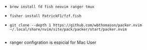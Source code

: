 * ```shell
  brew install fd fish neovim ranger tmux
  ```
  
  

* ```fish
  fisher install PatrickF1/fzf.fish
  ```
  
  

* ```shell
  git clone --depth 1 https://github.com/wbthomason/packer.nvim ~/.local/share/nvim/site/pack/packer/start/packer.nvim
  
  
* ranger configration is espicial for Mac User







